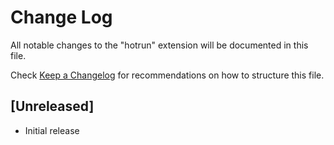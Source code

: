# Change Log

All notable changes to the "hotrun" extension will be documented in this file.

Check [Keep a Changelog](http://keepachangelog.com/) for recommendations on how to structure this file.

## [Unreleased]

- Initial release